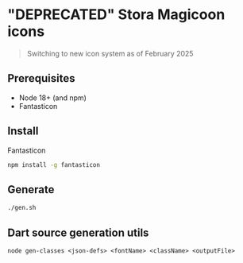 # "DEPRECATED" Stora Magicoon icons

> Switching to new icon system as of February 2025

## Prerequisites

- Node 18+ (and npm)
- Fantasticon

## Install

Fantasticon

```bash
npm install -g fantasticon
```

## Generate

```bash
./gen.sh
```

## Dart source generation utils

`node gen-classes <json-defs> <fontName> <className> <outputFile>`
